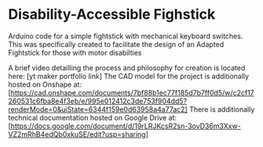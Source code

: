 # Disability-Accessible Fighstick
 Arduino code for a simple fightstick with mechanical keyboard switches. 
 This was specifically created to facilitate the design of an Adapted Fightstick for those with motor disabilties
 
 A brief video detailling the process and philosophy for creation is located here: [yt maker portfolio link]
 The CAD model for the project is additionally hosted on Onshape at:[https://cad.onshape.com/documents/7bf88b1ec77f185d7b7ff0d5/w/c2cf17260531c6fba8e4f3eb/e/995e012412c3de753f904dd5?renderMode=0&uiState=6344f159e0d63958a4a77ac2]
 There is additionally technical documentation hosted on Google Drive at: [https://docs.google.com/document/d/19rLRJKcsR2sn-3ovD36m3Xxw-VZ2mRhB4edQb0xkuSE/edit?usp=sharing]